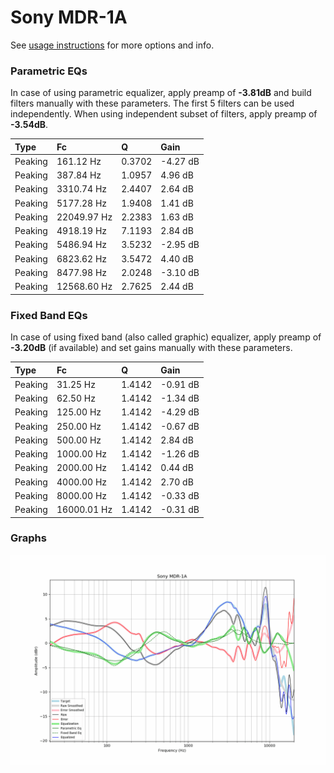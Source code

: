 # Sony MDR-1A
See [usage instructions](https://github.com/jaakkopasanen/AutoEq#usage) for more options and info.

### Parametric EQs
In case of using parametric equalizer, apply preamp of **-3.81dB** and build filters manually
with these parameters. The first 5 filters can be used independently.
When using independent subset of filters, apply preamp of **-3.54dB**.

| Type    | Fc          |      Q | Gain     |
|:--------|:------------|:-------|:---------|
| Peaking | 161.12 Hz   | 0.3702 | -4.27 dB |
| Peaking | 387.84 Hz   | 1.0957 | 4.96 dB  |
| Peaking | 3310.74 Hz  | 2.4407 | 2.64 dB  |
| Peaking | 5177.28 Hz  | 1.9408 | 1.41 dB  |
| Peaking | 22049.97 Hz | 2.2383 | 1.63 dB  |
| Peaking | 4918.19 Hz  | 7.1193 | 2.84 dB  |
| Peaking | 5486.94 Hz  | 3.5232 | -2.95 dB |
| Peaking | 6823.62 Hz  | 3.5472 | 4.40 dB  |
| Peaking | 8477.98 Hz  | 2.0248 | -3.10 dB |
| Peaking | 12568.60 Hz | 2.7625 | 2.44 dB  |

### Fixed Band EQs
In case of using fixed band (also called graphic) equalizer, apply preamp of **-3.20dB**
(if available) and set gains manually with these parameters.

| Type    | Fc          |      Q | Gain     |
|:--------|:------------|:-------|:---------|
| Peaking | 31.25 Hz    | 1.4142 | -0.91 dB |
| Peaking | 62.50 Hz    | 1.4142 | -1.34 dB |
| Peaking | 125.00 Hz   | 1.4142 | -4.29 dB |
| Peaking | 250.00 Hz   | 1.4142 | -0.67 dB |
| Peaking | 500.00 Hz   | 1.4142 | 2.84 dB  |
| Peaking | 1000.00 Hz  | 1.4142 | -1.26 dB |
| Peaking | 2000.00 Hz  | 1.4142 | 0.44 dB  |
| Peaking | 4000.00 Hz  | 1.4142 | 2.70 dB  |
| Peaking | 8000.00 Hz  | 1.4142 | -0.33 dB |
| Peaking | 16000.01 Hz | 1.4142 | -0.31 dB |

### Graphs
![](./Sony%20MDR-1A.png)
